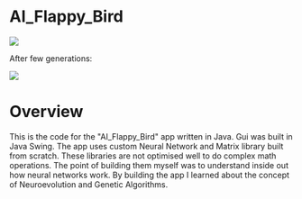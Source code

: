 # AI_Flappy_Bird

![](FlappyBird_AI.gif)


After few generations:

![](FlappyBird_AI_AfterFewGenerations.gif)

# Overview
This is the code for the "AI_Flappy_Bird" app written in Java. Gui was built in Java Swing. The app uses custom Neural Network and Matrix library built from scratch. These libraries are not optimised well to do complex math operations. The point of building them myself was to understand inside out how neural networks work.
By building the app I learned about the concept of Neuroevolution and Genetic Algorithms.

